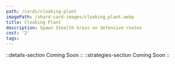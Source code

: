 ```yaml
---
path: /cards/cloaking-plant
imagePath: /shard-card-images/cloaking_plant.webp
title: Cloaking Plant
description: Spawn Stealth Grass on defensive routes
cost: '2'
tags:
---
```

::details-section
Coming Soon
::
::strategies-section
Coming Soon
::